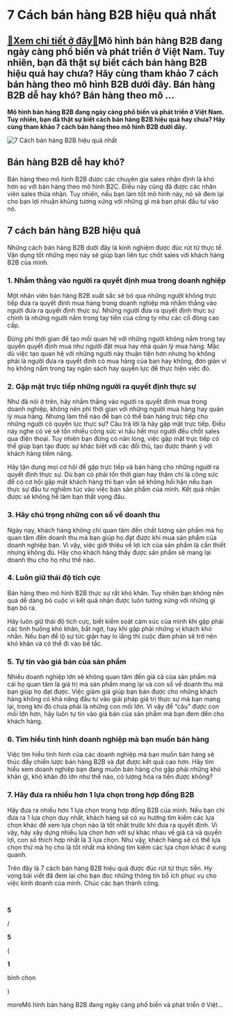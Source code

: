 7 Cách bán hàng B2B hiệu quả nhất
=================================

[:gift:Xem chi tiết ở đây:gift:](https://hddtvn.com/7-cach-ban-hang-b2b-hieu-qua-nhat/)Mô hình bán hàng B2B đang ngày càng phổ biến và phát triển ở Việt Nam. Tuy nhiên, bạn đã thật sự biết cách bán hàng B2B hiệu quả hay chưa? Hãy cùng tham khảo 7 cách bán hàng theo mô hình B2B dưới đây. Bán hàng B2B dễ hay khó? Bán hàng theo mô …
----------------------------------------------------------------------------------------------------------------------------------------------------------------------------------------------------------------------------------------------------

**Mô hình bán hàng B2B đang ngày càng phổ biến và phát triển ở Việt Nam. Tuy nhiên, bạn đã thật sự biết cách bán hàng B2B hiệu quả hay chưa? Hãy cùng tham khảo 7 cách bán hàng theo mô hình B2B dưới đây.**


![7 Cách bán hàng B2B hiệu quả nhất](https://hddtvn.com/wp-content/uploads/2021/01/businessman-hand-card-with-inscription-b2b_218381-908.jpg)


Bán hàng B2B dễ hay khó?
------------------------


Bán hàng theo mô hình B2B được các chuyên gia sales nhận định là khó hơn so với bán hàng theo mô hình B2C. Điều này cũng đã được các nhân viên sales thừa nhận. Tuy nhiên, nếu bạn làm tốt mô hình này, nó sẽ đem lại cho bạn lợi nhuận khủng tương xứng với những gì mà bạn phải đầu tư vào nó.


7 cách bán hàng B2B hiệu quả
----------------------------


Những cách bán hàng B2B dưới đây là kinh nghiệm được đúc rút từ thực tế. Vận dụng tốt những mẹo này sẽ giúp bạn liên tục chốt sales với khách hàng B2B của mình.


### 1. Nhắm thẳng vào người ra quyết định mua trong doanh nghiệp


Một nhân viên bán hàng B2B xuất sắc sẽ bỏ qua những người không trực tiếp đưa ra quyết định mua hàng trong doanh nghiệp mà nhắm thẳng vào người đưa ra quyết định thực sự. Những người đưa ra quyết định thực sự chính là những người nắm trong tay tiền của công ty như các cổ đông cao cấp.


Đừng phí thời gian để tạo mối quan hệ với những người không nắm trong tay quyền quyết định mua như người đặt mua hay nhà quản lý mua hàng. Mặc dù việc tạo quan hệ với những người này thuận tiện hơn nhưng họ không phải là người đưa ra quyết định có mua hàng của bạn hay không, đơn giản vì họ không nắm trong tay ngân sách hay quyền lực để thực hiện việc đó.


### 2. Gặp mặt trực tiếp những người ra quyết định thực sự


Như đã nói ở trên, hãy nhắm thẳng vào người ra quyết định mua trong doanh nghiệp, không nên phí thời gian với những người mua hàng hay quản lý mua hàng. Nhưng làm thế nào để bạn có thể bán hàng trực tiếp cho những người có quyền lực thực sự? Câu trả lời là hãy gặp mặt trực tiếp. Điều này nghe có vẻ sẽ tốn nhiều công sức vì hầu hết mọi người đều chốt sales qua điện thoại. Tuy nhiên bạn đừng có nản lòng, việc gặp mặt trực tiếp có thể giúp bạn tạo được sự khác biệt với các đối thủ, tạo được thành ý với khách hàng tiềm năng.


Hãy tận dụng mọi cơ hội để gặp trực tiếp và bán hàng cho những người ra quyết định thực sự. Dù bạn có phải tốn thời gian hay thậm chí là công sức để có cơ hội gặp mặt khách hàng thì bạn vẫn sẽ không hối hận nếu bạn thực sự đầu tư nghiêm túc vào việc bán sản phẩm của mình. Kết quả nhận được sẽ không hề làm bạn thất vọng đâu.


### 3. Hãy chú trọng những con số về doanh thu


Ngày nay, khách hàng không chỉ quan tâm đến chất lượng sản phẩm mà họ quan tâm đến doanh thu mà bạn giúp họ đạt được khi mua sản phẩm của doanh nghiệp bạn. Vì vậy, việc giới thiệu về lợi ích của sản phẩm là cần thiết nhưng không đủ. Hãy cho khách hàng thấy được sản phẩm sẽ mang lại doanh thu cho họ như thế nào.


### 4. Luôn giữ thái độ tích cực


Bán hàng theo mô hình B2B thực sự rất khó khăn. Tuy nhiên bạn không nên quá dễ dàng bỏ cuộc vì kết quả nhận được luôn tương xứng với những gì bạn bỏ ra.


Hãy luôn giữ thái độ tích cực, biết kiểm soát cảm xúc của mình khi gặp phải các tình huống khó khăn, bất ngờ, hay khi gặp phải những vị khách khó nhằn. Nếu bạn để lộ sự tức giận hay lo lắng thì cuộc đàm phán sẽ trở nên khó khăn và có thể đi vào bế tắc.


### 5. Tự tin vào giá bán của sản phẩm


Nhiều doanh nghiệp lớn sẽ không quan tâm đến giá cả của sản phẩm mà cái họ quan tâm là giá trị mà sản phẩm mang lại và con số về doanh thu mà bạn giúp họ đạt được. Việc giảm giá giúp bạn bán được cho những khách hàng không có khả năng đầu tư vào giải pháp giá trị thực sự mà bạn mang lại, trong khi đó chưa phải là những con mồi lớn. Vì vậy để “câu” được con mồi lớn hơn, hãy luôn tự tin vào giá bán của sản phẩm mà bạn đem đến cho khách hàng.


### 6. Tìm hiểu tình hình doanh nghiệp mà bạn muốn bán hàng


Việc tìm hiểu tình hình của các doanh nghiệp mà bạn muốn bán hàng sẽ thúc đẩy chiến lược bán hàng B2B và đạt được kết quả cao hơn. Hãy tìm hiểu xem doanh nghiệp bạn đang muốn bán hàng cho gặp phải những khó khăn gì, khó khăn đó lớn như thế nào, có lượng hóa ra tiền được không?


### 7. Hãy đưa ra nhiều hơn 1 lựa chọn trong hợp đồng B2B


Hãy đưa ra nhiều hơn 1 lựa chọn trong hợp đồng B2B của mình. Nếu bạn chỉ đưa ra 1 lựa chọn duy nhất, khách hàng sẽ có xu hướng tìm kiếm các lựa chọn khác để xem lựa chọn nào là tốt nhất trước khi đưa ra quyết định. Vì vậy, hãy xây dựng nhiều lựa chọn hơn với sự khác nhau về giá cả và quyền lợi, con số thích hợp nhất là 3 lựa chọn. Như vậy, khách hàng sẽ có thể lựa chọn thứ mà họ cho là tốt nhất mà không tìm kiếm các lựa chọn khác ở xung quanh.


Trên đây là 7 cách bán hàng B2B hiệu quả được đúc rút từ thực tiễn. Hy vọng bài viết đã đem lại cho bạn đọc những thông tin bổ ích phục vụ cho việc kinh doanh của mình. Chúc các bạn thành công.


 








































**5**  

/  

**5**  

(  

**1**  

  

 bình chọn   

)


moreMô hình bán hàng B2B đang ngày càng phổ biến và phát triển ở Việt…

